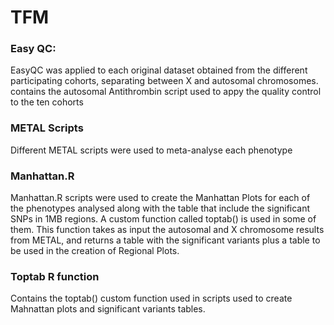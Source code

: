 # TFM

### Easy QC:

EasyQC was applied to each original dataset obtained from the different participating cohorts, separating between X and autosomal chromosomes. contains the autosomal Antithrombin script used to appy the quality control to the ten cohorts  

### METAL Scripts

Different METAL scripts were used to meta-analyse each phenotype 


### Manhattan.R

Manhattan.R scripts were used to create the Manhattan Plots for each of the phenotypes analysed along with the table that include the significant SNPs in 1MB regions. A custom function called toptab() is used in some of them. This function takes as input the autosomal and X chromosome results from METAL, and returns a table with the significant variants plus a table to be used in the creation of Regional Plots. 


### Toptab R function

Contains the toptab() custom function used in scripts used to create Mahnattan plots and significant variants tables.
